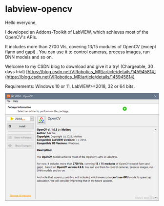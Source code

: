 # labview-opencv

Hello everyone, 

I developed an Addons-Toolkit of LabVIEW, which achieves most of the OpenCV's APIs. 

It includes more than 2700 VIs, covering 13/15 modules of OpenCV (except flann and gapi) . You can use it to control cameras, process images, run DNN models and so on.

Welcome to my CSDN blog to download and give it a try!  (Chargeable, 30 days trial)
[https://blog.csdn.net/VIRobotics_MR/article/details/145945814](https://blog.csdn.net/VIRobotics_MR/article/details/145945814)

Requirements: Windows 10 or 11, LabVIEW>=2018, 32 or 64 bits. 

![img1](1.png)
